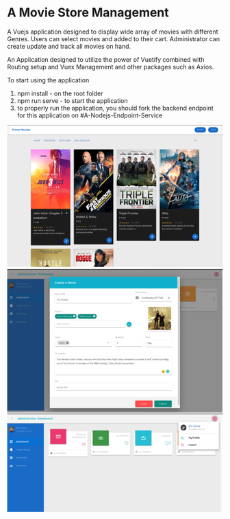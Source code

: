 # A Movie Store Management

A Vuejs application designed to display wide array of movies with different Genres. Users can select movies and added to their cart. Administrator can create update and track all movies on hand.

An Application designed to utilize the power of Vuetify combined with Routing setup and Vuex Management and other packages such as Axios.

To start using the application

1. npm install - on the root folder
2. npm run serve - to start the application
3. to properly run the application, you should fork the backend endpoint for this application on #A-Nodejs-Endpoint-Service

<img src="src/assets/thumbnail/Screen%20Shot%202020-09-13%20at%2011.13.28%20PM.png" />
<img src="src/assets/thumbnail/Screen%20Shot%202020-09-13%20at%2010.54.22%20PM.png"/>
<img src="src/assets/thumbnail/Screen%20Shot%202020-09-13%20at%2010.52.02%20PM.png"/>
